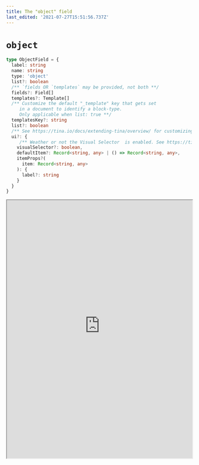 ```yaml
---
title: The "object" field
last_edited: '2021-07-27T15:51:56.737Z'
---
```


# `object`

```ts
type ObjectField = {
  label: string
  name: string
  type: 'object'
  list?: boolean
  /** `fields OR `templates` may be provided, not both **/
  fields?: Field[]
  templates?: Template[]
  /** Customize the default "_template" key that gets set
     in a document to identify a block-type.
     Only applicable when list: true **/
  templatesKey?: string
  list?: boolean
  /** See https://tina.io/docs/extending-tina/overview/ for customizing the UI **/
  ui?: {
     /** Weather or not the Visual Selector  is enabled. See https://tina.io/docs/editing/blocks/#adding-a-visual-block-selector-experimental **/
    visualSelector?: boolean,
    defaultItem?: Record<string, any> | () => Record<string, any>,
    itemProps?(
      item: Record<string, any>
    ): {
      label?: string
    }
  }
}
```

<iframe width="100%" height="700px" src="https://tina-gql-playground.vercel.app/iframe/object" />

### As a `list`

> **Default Values**  
> To display default values when fields are first added to a page, use the `ui.defaultItem` property.

<a href="https://tina-gql-playground.vercel.app/object-list-data" target="_blank">See this example</a> of a list of objects with default values.

### With multiple `templates`

If you always want your object to have the same fields, use the `fields` property. But if an object can be one of any different shape, define them as `templates`.

<a href="https://tina-gql-playground.vercel.app/object-list-templates" target="_blank">See Example</a>
